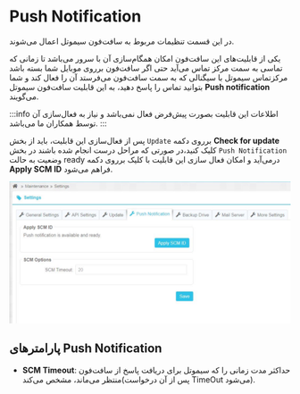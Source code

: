 

# Push Notification

در این قسمت تنظیمات مربوط به سافت‌فون سیموتل اعمال می‌شوند.

یکی از قابلیت‌های این سافت‌فون امکان همگام‌سازی آن با سرور می‌باشد تا زمانی که تماسی به سمت مرکز تماس می‌آید حتی اگر سافت‌فون برروی موبایل شما بسته باشد مرکزتماس سیموتل با سیگنالی که به سمت سافت‌فون می‌فرستد آن را فعال کند و شما بتوانید تماس را پاسخ دهید، به این قابلیت سافت‌فون سیموتل **Push notification** می‌گویند.

:::info اطلاعات
این قابلیت بصورت پیش‌فرض فعال نمی‌باشد و نیاز به فعال‌سازی آن توسط همکاران ما می‌باشد.
:::

پس از فعال‌سازی این قابلیت، باید از بخش `Update` برروی دکمه **Check for update** کلیک کنید،در صورتی که مراحل درست انجام شده باشند در بخش `Push Notification` وضعیت به حالت ready درمی‌آید و امکان فعال سازی این قابلیت با کلیک برروی دکمه **Apply SCM ID** فراهم می‌شود.

![SPN](/img/simotel/SPN.JPG)



## پارامتر‌های Push Notification

- **SCM Timeout**: حداکثر مدت زمانی را که سیموتل برای دریافت پاسخ از سافت‌فون منتظر می‌ماند، مشخص می‌کند(پس از آن درخواست TimeOut می‌شود).